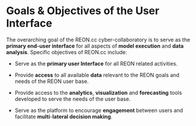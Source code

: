 # Goals & Objectives of the User Interface

The overarching goal of the REON.cc cyber-collaboratory is to serve as the
**primary end-user interface** for all aspects of **model execution** and **data
analysis**. Specific objectives of REON.cc include:

-   Serve as the **primary user Interface** for all REON related activities.

-   Provide **access** to all available **data** relevant to the REON goals and
    needs of the REON user base.

-   Provide access to the **analytics**, **visualization** and **forecasting**
    tools developed to serve the needs of the user base.

-   Serve as the platform to encourage **engagement** between users and
    facilitate **multi**-**lateral decision making**.

